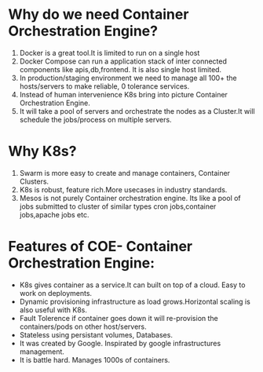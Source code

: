# Why do we need Container Orchestration Engine?
1. Docker is a great tool.It is limited to run on a single host
2. Docker Compose can run a application stack of inter connected components like apis,db,frontend. It is also single host limited.
3. In production/staging environment we need to manage all 100+ the hosts/servers to make reliable, 0 tolerance services.
4. Instead of human intervenience K8s bring into picture Container Orchestration Engine.
5. It will take a pool of servers and orchestrate the nodes as a Cluster.It will schedule the jobs/process on multiple servers.

# Why K8s?
1. Swarm is more easy to create and manage containers, Container Clusters.
2. K8s is robust, feature rich.More usecases in industry standards.
3. Mesos is not purely Container orchestration engine. Its like a pool of jobs submitted to  cluster of similar types cron jobs,container jobs,apache jobs etc.

# Features of COE- Container Orchestration Engine:
- K8s gives container as a service.It can built on top of a cloud. Easy to work on deployments.
- Dynamic provisioning infrastructure as load grows.Horizontal scaling is also useful with K8s.
- Fault Tolerence if container goes down it will re-provision the containers/pods on other host/servers.
- Stateless using persistant volumes, Databases.
- It was created by Google. Inspirated by google infrastructures management.
- It is battle hard. Manages 1000s of containers.
